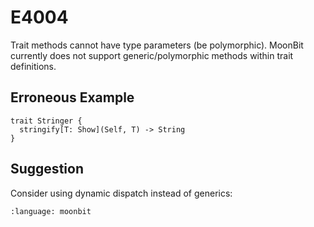 # E4004

Trait methods cannot have type parameters (be polymorphic).
MoonBit currently does not support generic/polymorphic methods within trait definitions.

## Erroneous Example

```moonbit
trait Stringer {
  stringify[T: Show](Self, T) -> String
}
```

## Suggestion

Consider using dynamic dispatch instead of generics:

```{literalinclude} /sources/error_codes/E4004_fixed/top.mbt
:language: moonbit
```
